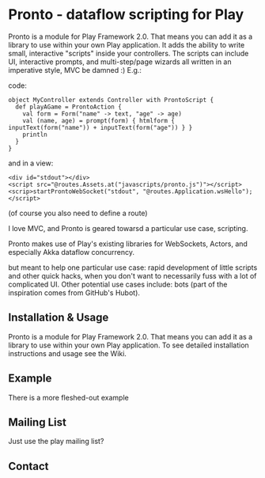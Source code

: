 # Pronto - dataflow scripting for Play

Pronto is a module for Play Framework 2.0.  That means you can add it as a library to use within your own Play application.
It adds the ability to write small, interactive "scripts" inside your controllers.  The scripts can
include UI, interactive prompts, and multi-step/page wizards all written in an imperative style, MVC be damned :)
E.g.:

code:

    object MyController extends Controller with ProntoScript {
      def playAGame = ProntoAction {
        val form = Form("name" -> text, "age" -> age)
        val (name, age) = prompt(form) { htmlform { inputText(form("name")) + inputText(form("age")) } }
        println
      }
    }

and in a view:

    <div id="stdout"></div>
    <script src="@routes.Assets.at("javascripts/pronto.js")"></script>
    <scrip>startProntoWebSocket("stdout", "@routes.Application.wsHello");</script>

(of course you also need to define a route)

I love MVC, and Pronto is geared towarsd a particular use case, scripting.

Pronto makes use of Play's existing libraries for WebSockets, Actors, and especially Akka dataflow concurrency.

but meant to help one particular use case: rapid development of
little scripts and other quick hacks, when you don't want to necessarily fuss with a lot of complicated UI.  Other potential use cases include:  bots (part of the inspiration comes from GitHub's Hubot).

## Installation & Usage

Pronto is a module for Play Framework 2.0.  That means you can add it as a library to use within your own Play application.  To see detailed installation instructions and usage see the Wiki.

## Example

There is a more fleshed-out example

## Mailing List

Just use the play mailing list?

## Contact
